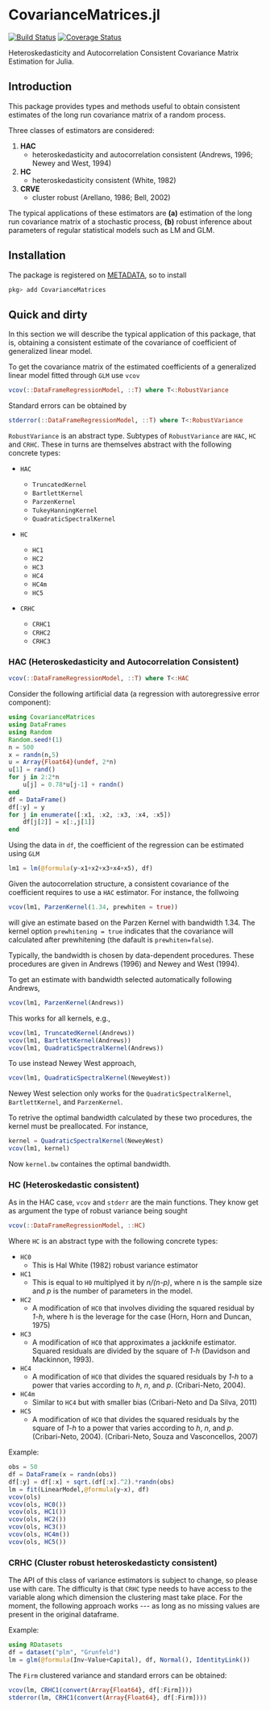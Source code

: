 # CovarianceMatrices.jl

[![Build Status](https://travis-ci.org/gragusa/CovarianceMatrices.jl.svg?branch=master)](https://travis-ci.org/gragusa/CovarianceMatrices.jl)
[![Coverage Status](https://coveralls.io/repos/gragusa/CovarianceMatrices.jl/badge.svg?branch=master&service=github)](https://coveralls.io/github/gragusa/CovarianceMatrices.jl?branch=master)

Heteroskedasticity and Autocorrelation Consistent Covariance Matrix Estimation for Julia.

## Introduction

This package provides types and methods useful to obtain consistent estimates of the long run covariance matrix of a random process.

Three classes of estimators are considered:

1. **HAC** 
    - heteroskedasticity and autocorrelation consistent (Andrews, 1996; Newey and West, 1994)
2. **HC**  
    - heteroskedasticity consistent (White, 1982)
3. **CRVE** 
    - cluster robust (Arellano, 1986; Bell, 2002)

The typical applications of these estimators are __(a)__ estimation of the long run covariance matrix of a stochastic process, __(b)__ robust inference about parameters of regular statistical models such as LM and GLM.


## Installation

The package is registered on [METADATA](http::/github.com/JuliaLang/METADATA.jl), so to install
```julia
pkg> add CovarianceMatrices
```

## Quick and dirty

In this section we will describe the typical application of this package, that is, obtaining a consistent estimate of the covariance of coefficient of generalized linear model. 

To get the covariance matrix of the estimated coefficients of a generalized linear model fitted through `GLM` use `vcov`

```julia
vcov(::DataFrameRegressionModel, ::T) where T<:RobustVariance
```
Standard errors can be obtained by 
```julia
stderror(::DataFrameRegressionModel, ::T) where T<:RobustVariance
```

`RobustVariance` is an abstract type. Subtypes of `RobustVariance` are `HAC`, `HC` and `CRHC`. These in turns are themselves abstract with the following concrete types:

- `HAC`
    - `TruncatedKernel`
    - `BartlettKernel`
    - `ParzenKernel`
    - `TukeyHanningKernel`
    - `QuadraticSpectralKernel `

- `HC`
    - `HC1`
    - `HC2`
    - `HC3`
    - `HC4`
    - `HC4m`
    - `HC5`

- `CRHC`
    - `CRHC1`
    - `CRHC2`
    - `CRHC3`


### HAC (Heteroskedasticity and Autocorrelation Consistent)

```julia
vcov(::DataFrameRegressionModel, ::T) where T<:HAC
```

Consider the following artificial data (a regression with autoregressive error component):
```julia
using CovarianceMatrices
using DataFrames
using Random
Random.seed!(1)
n = 500
x = randn(n,5)
u = Array{Float64}(undef, 2*n)
u[1] = rand()
for j in 2:2*n
    u[j] = 0.78*u[j-1] + randn()
end
df = DataFrame()
df[:y] = y
for j in enumerate([:x1, :x2, :x3, :x4, :x5])
    df[j[2]] = x[:,j[1]]
end
```

Using the data in `df`, the coefficient of the regression can be estimated using `GLM`

```julia
lm1 = lm(@formula(y~x1+x2+x3+x4+x5), df)
```

Given the autocorrelation structure, a consistent covariance of the coefficient requires to use a `HAC` estimator. For instance, the follwoing
```julia
vcov(lm1, ParzenKernel(1.34, prewhiten = true))
```
will give an estimate based on the Parzen Kernel with bandwidth 1.34. The kernel option `prewhitening = true` indicates that the covariance will calculated after prewhitening (the dafault is `prewhiten=false`). 

Typically, the bandwidth is chosen by data-dependent procedures. These procedures are given in Andrews (1996) and Newey and West (1994). 

To get an estimate with bandwidth selected automatically following Andrews, 
```julia
vcov(lm1, ParzenKernel(Andrews))
```
This works for all kernels, e.g.,
```julia
vcov(lm1, TruncatedKernel(Andrews))
vcov(lm1, BartlettKernel(Andrews))
vcov(lm1, QuadraticSpectralKernel(Andrews))
```

To use instead Newey West approach, 
```julia
vcov(lm1, QuadraticSpectralKernel(NeweyWest))
```
Newey West selection only works for the `QuadraticSpectralKernel`, `BartlettKernel`, and `ParzenKernel`. 

To retrive the optimal bandwidth calculated by these two procedures, the kernel must be preallocated. For instance,
```julia
kernel = QuadraticSpectralKernel(NeweyWest)
vcov(lm1, kernel)
```
Now `kernel.bw` containes the optimal bandwidth. 


### HC (Heteroskedastic consistent)

As in the HAC case, `vcov` and `stderr` are the main functions. They know get as argument the type of robust variance being sought
```julia
vcov(::DataFrameRegressionModel, ::HC)
```
Where `HC` is an abstract type with the following concrete types:

- `HC0`
    - This is Hal White (1982) robust variance estimator
- `HC1`
    - This is equal to `H0` multiplyed it by _n/(n-p)_, where n is the sample size and _p_ is the number of parameters in the model.
- `HC2`
    - A modification of `HC0` that involves dividing the squared residual by _1-h_, where h is the leverage for the case (Horn, Horn and Duncan, 1975)
- `HC3`
    - A modification of `HC0` that approximates a jackknife estimator. Squared residuals are divided by the square of _1-h_ (Davidson and Mackinnon, 1993).
- `HC4`
    - A modification of `HC0` that divides the squared residuals by _1-h_ to a power that varies according to _h_, _n_, and _p_. (Cribari-Neto, 2004).
- `HC4m`
    - Similar to `HC4` but with smaller bias (Cribari-Neto and Da Silva, 2011)
- `HC5`
    - A modification of `HC0` that divides the squared residuals by the square of _1-h_ to a power that varies according to _h_, _n_, and _p_. (Cribari-Neto, 2004). (Cribari-Neto, Souza and Vasconcellos, 2007)

Example:

```julia
obs = 50
df = DataFrame(x = randn(obs))
df[:y] = df[:x] + sqrt.(df[:x].^2).*randn(obs)
lm = fit(LinearModel,@formula(y~x), df)
vcov(ols)
vcov(ols, HC0())
vcov(ols, HC1())
vcov(ols, HC2())
vcov(ols, HC3())
vcov(ols, HC4m())
vcov(ols, HC5())
```


### CRHC (Cluster robust heteroskedasticty consistent)
The API of this class of variance estimators is subject to change, so please use with care. The difficulty is that `CRHC` type needs to have access to the variable along which dimension the clustering mast take place. For the moment, the following approach works --- as long as no missing values are present in the original dataframe.

Example:

```julia
using RDatasets
df = dataset("plm", "Grunfeld")
lm = glm(@formula(Inv~Value+Capital), df, Normal(), IdentityLink())
```

The `Firm` clustered variance and standard errors can be obtained: 

```julia
vcov(lm, CRHC1(convert(Array{Float64}, df[:Firm])))
stderror(lm, CRHC1(convert(Array{Float64}, df[:Firm])))
```
